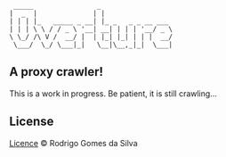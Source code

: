      _____                _                  
    |  _  |              | |                 
    | | | |_   _____ _ __| |_ _   _ _ __ ___ 
    | | | \ \ / / _ \ '__| __| | | | '__/ _ \
    \ \_/ /\ V /  __/ |  | |_| |_| | | |  __/
     \___/  \_/ \___|_|   \__|\__,_|_|  \___|
                                             
                                             

## A proxy crawler!

This is a work in progress. Be patient, it is still crawling...

## License

[Licence](https://github.com/rodrigogs/overture/blob/master/LICENSE) © Rodrigo Gomes da Silva
